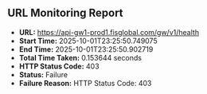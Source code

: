 ## URL Monitoring Report

- **URL:** https://api-gw1-prod1.fisglobal.com/gw/v1/health
- **Start Time:** 2025-10-01T23:25:50.749075
- **End Time:** 2025-10-01T23:25:50.902719
- **Total Time Taken:** 0.153644 seconds
- **HTTP Status Code:** 403
- **Status:** Failure
- **Failure Reason:** HTTP Status Code: 403
